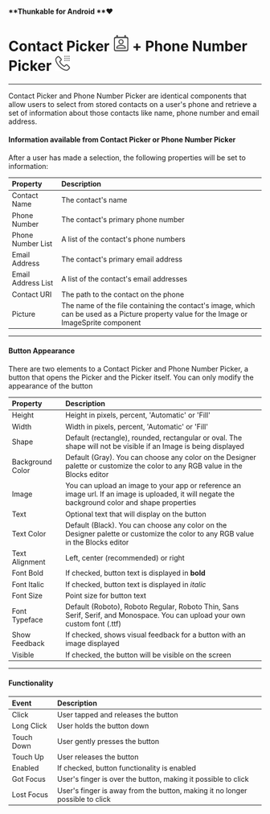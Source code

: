 #### **Thunkable for Android **❤

# Contact Picker ![](/assets/contact-picker-icon.png) + Phone Number Picker ![](/assets/phone-number-picker-icon.png)

---

Contact Picker and Phone Number Picker are identical components that allow users to select from stored contacts on a user's phone and retrieve a set of information about those contacts like name, phone number and email address.



#### Information available from Contact Picker or Phone Number Picker

After a user has made a selection, the following properties will be set to information:

| Property | Description |
| :--- | :--- |
| Contact Name | The contact's name |
| Phone Number | The contact's primary phone number |
| Phone Number List | A list of the contact's phone numbers |
| Email Address | The contact's primary email address |
| Email Address List | A list of the contact's email addresses |
| Contact URI | The path to the contact on the phone |
| Picture | The name of the file containing the contact's image, which can be used as a Picture property value for the Image or ImageSprite component |

---

#### Button Appearance

There are two elements to a Contact Picker and Phone Number Picker, a button that opens the Picker and the Picker itself. You can only modify the appearance of the button

| Property | Description |
| :--- | :--- |
| Height | Height in pixels, percent, 'Automatic' or 'Fill' |
| Width | Width in pixels, percent, 'Automatic' or 'Fill' |
| Shape | Default \(rectangle\), rounded, rectangular or oval.  The shape will not be visible if an Image is being displayed |
| Background Color | Default \(Gray\). You can choose any color on the Designer palette or customize the color to any RGB value in the Blocks editor |
| Image | You can upload an image to your app or reference an image url. If an image is uploaded, it will negate the background color and shape properties |
| Text | Optional text that will display on the button |
| Text Color | Default \(Black\). You can choose any color on the Designer palette or customize the color to any RGB value in the Blocks editor |
| Text Alignment | Left, center \(recommended\) or right |
| Font Bold | If checked, button text is displayed in **bold** |
| Font Italic | If checked, button text is displayed in _italic_ |
| Font Size | Point size for button text |
| Font Typeface | Default \(Roboto\), Roboto Regular, Roboto Thin, Sans Serif, Serif, and Monospace. You can upload your own custom font \(.ttf\) |
| Show Feedback | If checked, shows visual feedback for a button with an image displayed |
| Visible | If checked, the button will be visible on the screen |

---

#### Functionality

| Event | Description |
| :--- | :--- |
| Click | User tapped and releases the button |
| Long Click | User holds the button down |
| Touch Down | User gently presses the button |
| Touch Up | User releases the button |
| Enabled | If checked, button functionality is enabled |
| Got Focus | User's finger is over the button, making it possible to click |
| Lost Focus | User's finger is away from the button, making it no longer possible to click |




